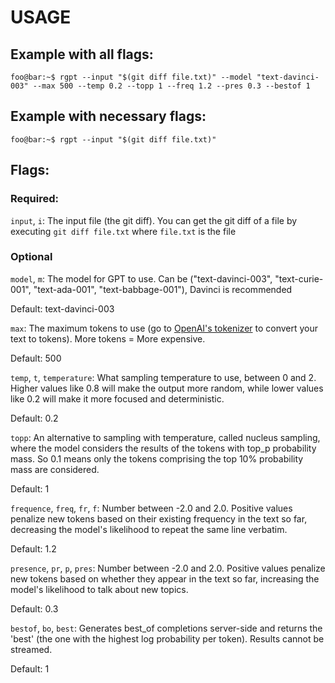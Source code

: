 # USAGE

## Example with all flags:

```console
foo@bar:~$ rgpt --input "$(git diff file.txt)" --model "text-davinci-003" --max 500 --temp 0.2 --topp 1 --freq 1.2 --pres 0.3 --bestof 1
```

## Example with necessary flags:

```console
foo@bar:~$ rgpt --input "$(git diff file.txt)"
```

## Flags:

### Required:

`input`, `i`: The input file (the git diff). You can get the git diff of a file by executing `git diff file.txt` where `file.txt` is the file

### Optional

`model`, `m`: The model for GPT to use. Can be ("text-davinci-003", "text-curie-001", "text-ada-001", "text-babbage-001"), Davinci is recommended

Default: text-davinci-003

`max`: The maximum tokens to use (go to [OpenAI's tokenizer](https://platform.openai.com/tokenizer) to convert your text to tokens). More tokens = More expensive.

Default: 500

`temp`, `t`, `temperature`: What sampling temperature to use, between 0 and 2. Higher values like 0.8 will make the output more random, while lower values like 0.2 will make it more focused and deterministic.

Default: 0.2

`topp`:  An alternative to sampling with temperature, called nucleus sampling, where the model considers the results of the tokens with top_p probability mass. So 0.1 means only the tokens comprising the top 10% probability mass are considered.

Default: 1

`frequence`, `freq`, `fr`, `f`: Number between -2.0 and 2.0. Positive values penalize new tokens based on their existing frequency in the text so far, decreasing the model's likelihood to repeat the same line verbatim.

Default: 1.2

`presence`, `pr`, `p`, `pres`: Number between -2.0 and 2.0. Positive values penalize new tokens based on whether they appear in the text so far, increasing the model's likelihood to talk about new topics.

Default: 0.3

`bestof`, `bo`, `best`: Generates best_of completions server-side and returns the 'best' (the one with the highest log probability per token). Results cannot be streamed.

Default: 1



